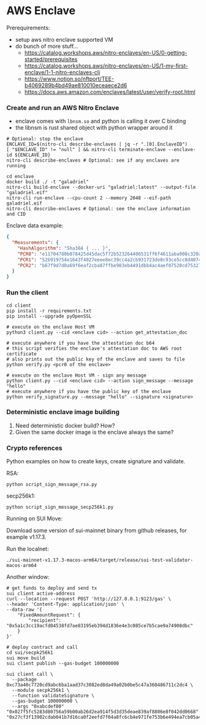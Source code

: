 # AWS Enclave

Prerequirements:
* setup aws nitro enclave supported VM
* do bunch of more stuff...
  * https://catalog.workshops.aws/nitro-enclaves/en-US/0-getting-started/prerequisites
  * https://catalog.workshops.aws/nitro-enclaves/en-US/1-my-first-enclave/1-1-nitro-enclaves-cli
  * https://www.notion.so/nftport/TEE-b4069289b4bd49ae810010eceaece2d6
  * https://docs.aws.amazon.com/enclaves/latest/user/verify-root.html

### Create and run an AWS Nitro Enclave

* enclave comes with `lbnsm.so` and python is calling it over C binding
* the libnsm is rust shared object with python wrapper around it

```shell
# Optional: stop the enclave
ENCLAVE_ID=$(nitro-cli describe-enclaves | jq -r ".[0].EnclaveID")
[ "$ENCLAVE_ID" != "null" ] && nitro-cli terminate-enclave --enclave-id ${ENCLAVE_ID}
nitro-cli describe-enclaves # Optional: see if any enclaves are running

cd enclave
docker build ./ -t "galadriel"
nitro-cli build-enclave --docker-uri "galadriel:latest" --output-file "galadriel.eif"
nitro-cli run-enclave --cpu-count 2 --memory 2048 --eif-path galadriel.eif
nitro-cli describe-enclaves # Optional: see the enclave information and CID
```

Enclave data example:
```json
{
  "Measurements": {
    "HashAlgorithm": "Sha384 { ... }",
    "PCR0": "e11704780b078425d45dac5f72b523264406531ff6f4611aba908c320a20b5f2ec81404d21f6f0aef415adf2590d4129",
    "PCR1": "52b919754e1643f4027eeee8ec39cc4a2cb931723de0c93ce5cc8d407467dc4302e86490c01c0d755acfe10dbf657546",
    "PCR2": "b67f9d7d0a69f6eaf2cba87ffbe983eb4491dbb4ac4aef07528cd75327bfd8b5d5122c4f73c61c3836e57363306141cc"
  }
}
```

### Run the client

```shell
cd client
pip install -r requirements.txt
pip install --upgrade pyOpenSSL

# execute on the enclave Host VM
python3 client.py --cid <enclave cid> --action get_attestation_doc

# execute anywhere if you have the attestation doc b64
# this script verifies the enclave's attestation doc to AWS root certificate
# also prints out the public key of the enclave and saves to file
python verify.py <pcr0 of the enclave> 

# execute on the enclave Host VM - sign any message
python client.py --cid <enclave cid> --action sign_message --message "hello"
# execute anywhere if you have the public key of the enclave
python verify_signature.py --message "hello" --signature <signature>
```

### Deterministic enclave image building

1. Need deterministic docker build? How?
2. Given the same docker image is the enclave always the same?


### Crypto references

Python examples on how to create keys, create signature and validate.

RSA:
```shell
python script_sign_message_rsa.py
```

secp256k1:
```shell
python script_sign_message_secp256k1.py
```

Running on SUI Move:

Download some version of sui-mainnet binary from github releases, for example v1.17.3.

Run the localnet:
```shell
./sui-mainnet-v1.17.3-macos-arm64/target/release/sui-test-validator-macos-arm64
```

Another window:
```shell
# get funds to deploy and send tx
sui client active-address
curl --location --request POST 'http://127.0.0.1:9123/gas' \
--header 'Content-Type: application/json' \
--data-raw '{
    "FixedAmountRequest": {
        "recipient": "0x5a1c3cc19acfd04538fd7ae83195eb394d1836e4e3c085ce7b5cae9a74908dbc"
    }
}'

# deploy contract and call
cd sui/secpk256k1
sui move build
sui client publish --gas-budget 100000000

sui client call \
  --package 0xc73a40c7720cd9abc6ba1aad37c3082ed8da49a02b0be5c47a360486711c2dc4 \
  --module secpk256k1 \
  --function validateSignature \
  --gas-budget 100000000 \
  --args "0xabcdef00" "0x027f5fc5283d80756a59b00ab26d2ea914f5d3d35deae839af8806e8f042dd0668" "0x27cf3f13902cdab041b7d16ca0f2eefd7f04a8fc6cb4e971fe753b6e494ea7cb05a4bedda8341dd5550c197c41af1d39b90075972fb39c15a8707aef1f09f2bf"
```
